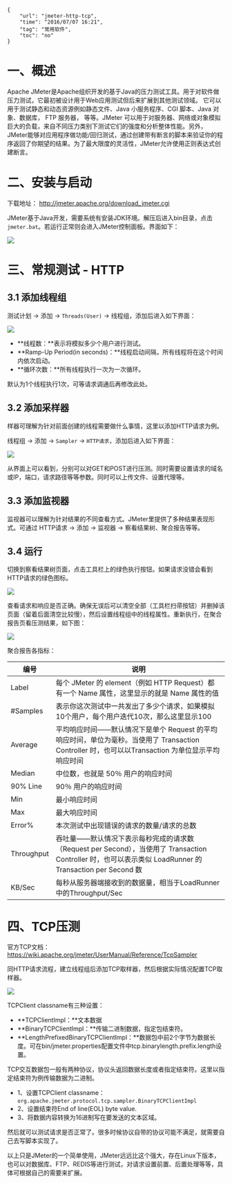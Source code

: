 ```
{
    "url": "jmeter-http-tcp",
    "time": "2016/07/07 16:21",
    "tag": "常用软件",
    "toc": "no"
}
```

# 一、概述
Apache JMeter是Apache组织开发的基于Java的压力测试工具。用于对软件做压力测试，它最初被设计用于Web应用测试但后来扩展到其他测试领域。 它可以用于测试静态和动态资源例如静态文件、Java 小服务程序、CGI 脚本、Java 对象、数据库， FTP 服务器， 等等。JMeter 可以用于对服务器、网络或对象模拟巨大的负载，来自不同压力类别下测试它们的强度和分析整体性能。另外，JMeter能够对应用程序做功能/回归测试，通过创建带有断言的脚本来验证你的程序返回了你期望的结果。为了最大限度的灵活性，JMeter允许使用正则表达式创建断言。

# 二、安装与启动
下载地址： http://jmeter.apache.org/download_jmeter.cgi 

JMeter基于Java开发，需要系统有安装JDK环境。解压后进入bin目录，点击`jmeter.bat`。若运行正常则会进入JMeter控制面板。界面如下：

![](../../static/uploads/jmeter-start.png)

# 三、常规测试 - HTTP
## 3.1 添加线程组
测试计划 -> 添加 -> `Threads(User)` -> 线程组，添加后进入如下界面：

![](../../static/uploads/jmeter-threads.png)


- **线程数：**表示将模拟多少个用户进行测试。
- **Ramp-Up Period(in seconds)：**线程启动间隔，所有线程将在这个时间内依次启动。
- **循环次数：**所有线程执行一次为一次循环。

默认为1个线程执行1次，可等请求调通后再修改此处。

## 3.2 添加采样器
样器可理解为针对前面创建的线程需要做什么事情，这里以添加HTTP请求为例。

线程组 -> 添加 -> `Sampler` -> `HTTP请求`，添加后进入如下界面：

![](../../static/uploads/jmeter-HTTP-Sampler.png)

从界面上可以看到，分别可以对GET和POST进行压测。同时需要设置请求的域名或IP，端口，请求路径等等参数。同时可以上传文件、设置代理等。

## 3.3 添加监视器
监视器可以理解为针对结果的不同查看方式。JMeter里提供了多种结果表现形式。可通过 HTTP请求 -> 添加 -> 监视器 -> 察看结果树、聚合报告等等。

## 3.4 运行
切换到察看结果树页面，点击工具栏上的绿色执行按钮。如果请求没错会看到HTTP请求的绿色图标。

![](../../static/uploads/jmeter-result.png)

查看请求和响应是否正确。确保无误后可以清空全部（工具栏扫帚按钮）并删掉该页面（留着后面清空比较慢），然后设置线程组中的线程属性。重新执行，在聚合报告页看压测结果，如下图：

![](../../static/uploads/jmeter-report.png)

聚合报告各指标：

编号     | 说明
--- | ---
Label|每个 JMeter 的 element（例如 HTTP Request）都有一个 Name 属性，这里显示的就是 Name 属性的值
#Samples|表示你这次测试中一共发出了多少个请求，如果模拟10个用户，每个用户迭代10次，那么这里显示100
Average|平均响应时间——默认情况下是单个 Request 的平均响应时间，单位为毫秒。当使用了 Transaction Controller 时，也可以以Transaction 为单位显示平均响应时间
Median|中位数，也就是 50％ 用户的响应时间
90% Line|90％ 用户的响应时间
Min|最小响应时间
Max|最大响应时间
Error%|本次测试中出现错误的请求的数量/请求的总数
Throughput|吞吐量——默认情况下表示每秒完成的请求数（Request per Second），当使用了 Transaction Controller 时，也可以表示类似 LoadRunner 的 Transaction per Second 数
KB/Sec|每秒从服务器端接收到的数据量，相当于LoadRunner中的Throughput/Sec

# 四、TCP压测
官方TCP文档： https://wiki.apache.org/jmeter/UserManual/Reference/TcpSampler 

同HTTP请求流程，建立线程组后添加TCP取样器，然后根据实际情况配置TCP取样器。

![](../../static/uploads/jmeter-TCP-Sampler.png)

TCPClient classname有三种设置：

- **TCPClientImpl：**文本数据
- **BinaryTCPClientImpl：**传输二进制数据，指定包结束符。
- **LengthPrefixedBinaryTCPClientImpl：**数据包中前2个字节为数据长度。可在bin/jmeter.properties配置文件中tcp.binarylength.prefix.length设置。
 
TCP交互数据包一般有两种协议，协议头返回数据长度或者指定结束符。这里以指定结束符为例传输数据为二进制。

- 1、设置TCPClient classname：`org.apache.jmeter.protocol.tcp.sampler.BinaryTCPClientImpl`
- 2、设置结束符End of line(EOL) byte value.
- 3、将数据内容转换为16进制写在要发送的文本区域。

然后就可以测试请求是否正常了。很多时候协议自带的协议可能不满足，就需要自己去写脚本实现了。

以上只是JMeter的一个简单使用，JMeter远远比这个强大，存在Linux下版本，也可以对数据库、FTP、REDIS等进行测试，对请求设置前置、后置处理等等，具体可根据自己的需要来扩展。